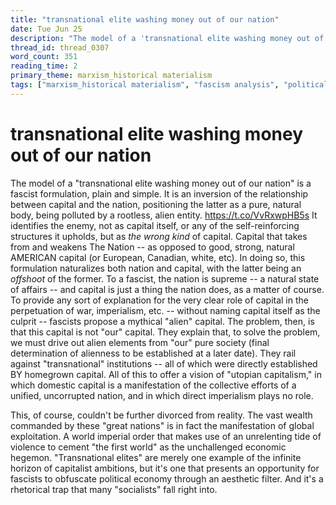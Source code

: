 ```yaml
---
title: "transnational elite washing money out of our nation"
date: Tue Jun 25
description: "The model of a 'transnational elite washing money out of our nation' is a fascist formulation, plain and simple."
thread_id: thread_0307
word_count: 351
reading_time: 2
primary_theme: marxism_historical materialism
tags: ["marxism_historical materialism", "fascism analysis", "political economy", "imperialism_colonialism", "organizational theory"]
---
```


# transnational elite washing money out of our nation

The model of a "transnational elite washing money out of our nation" is a fascist formulation, plain and simple. It is an inversion of the relationship between capital and the nation, positioning the latter as a pure, natural body, being polluted by a rootless, alien entity. https://t.co/VvRxwpHB5s It identifies the enemy, not as capital itself, or any of the self-reinforcing structures it upholds, but as *the wrong kind* of capital. Capital that takes from and weakens The Nation -- as opposed to good, strong, natural AMERICAN capital (or European, Canadian, white, etc). In doing so, this formulation naturalizes both nation and capital, with the latter being an *offshoot* of the former. To a fascist, the nation is supreme -- a natural state of affairs -- and capital is just a thing the nation does, as a matter of course. To provide any sort of explanation for the very clear role of capital in the perpetuation of war, imperialism, etc. -- without naming capital itself as the culprit -- fascists propose a mythical "alien" capital. The problem, then, is that this capital is not "our" capital. They explain that, to solve the problem, we must drive out alien elements from "our" pure society (final determination of alienness to be established at a later date). They rail against "transnational" institutions -- all of which were directly established BY homegrown capital. All of this to offer a vision of "utopian capitalism," in which domestic capital is a manifestation of the collective efforts of a unified, uncorrupted nation, and in which direct imperialism plays no role.

This, of course, couldn't be further divorced from reality. The vast wealth commanded by these "great nations" is in fact the manifestation of global exploitation. A world imperial order that makes use of an unrelenting tide of violence to cement "the first world" as the unchallenged economic hegemon. "Transnational elites" are merely one example of the infinite horizon of capitalist ambitions, but it's one that presents an opportunity for fascists to obfuscate political economy through an aesthetic filter.  And it's a rhetorical trap that many "socialists" fall right into.
